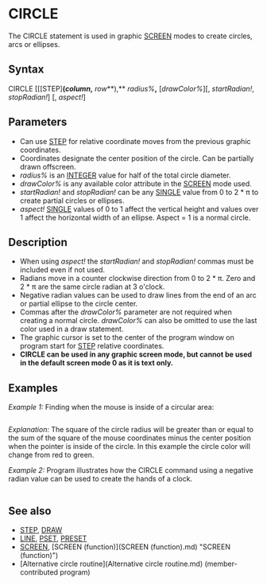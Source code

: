 # CIRCLE

The CIRCLE statement is used in graphic [SCREEN](SCREEN.md) modes to create circles, arcs or ellipses.

  

## Syntax

CIRCLE [[[STEP]**(***column***,** *row***),** *radius%***,** [*drawColor%*][, *startRadian!*, *stopRadian!*] [, *aspect!*]
  

## Parameters

* Can use [STEP](STEP.md) for relative coordinate moves from the previous graphic coordinates.
* Coordinates designate the center position of the circle. Can be partially drawn offscreen.
* *radius%* is an [INTEGER](INTEGER.md) value for half of the total circle diameter.
* *drawColor%* is any available color attribute in the [SCREEN](SCREEN.md) mode used.
* *startRadian!* and *stopRadian!* can be any [SINGLE](SINGLE.md) value from 0 to 2 * π to create partial circles or ellipses.
* *aspect!* [SINGLE](SINGLE.md) values of 0 to 1 affect the vertical height and values over 1 affect the horizontal width of an ellipse. Aspect = 1 is a normal circle.

  

## Description

* When using *aspect!* the *startRadian!* and *stopRadian!* commas must be included even if not used.
* Radians move in a counter clockwise direction from 0 to 2 * π. Zero and 2 * π are the same circle radian at 3 o'clock.
* Negative radian values can be used to draw lines from the end of an arc or partial ellipse to the circle center.
* Commas after the *drawColor%* parameter are not required when creating a normal circle. *drawColor%* can also be omitted to use the last color used in a draw statement.
* The graphic cursor is set to the center of the program window on program start for [STEP](STEP.md) relative coordinates.
* **CIRCLE can be used in any graphic screen mode, but cannot be used in the default screen mode 0 as it is text only.**

  

## Examples

*Example 1:* Finding when the mouse is inside of a circular area:

``` [SCREEN](SCREEN.md) 12  r& = 200 'radius    change circle size and position here cx& = 320 'center x horizontal cy& = 240 'center y vertical  DO   i = [_MOUSEINPUT](_MOUSEINPUT.md)   x& = [_MOUSEX](_MOUSEX.md)   y& = [_MOUSEY](_MOUSEY.md)   xy& = ((x& - cx&) ^ 2) + ((y& - cy&) ^ 2) 'Pythagorean theorem   [IF](IF.md) r& ^ 2 >= xy& [THEN](THEN.md) CIRCLE (cx&, cy&), r&, 10 [ELSE](ELSE.md) CIRCLE (cx&, cy&), r&, 12 [LOOP](LOOP.md) [UNTIL](UNTIL.md) [INKEY$](INKEY$.md) = [CHR$](CHR$.md)(27) 'escape key exit  
```

*Explanation:* The square of the circle radius will be greater than or equal to the sum of the square of the mouse coordinates minus the center position when the pointer is inside of the circle. In this example the circle color will change from red to green.
  

*Example 2:* Program illustrates how the CIRCLE command using a negative radian value can be used to create the hands of a clock.

``` [CONST](CONST.md) PI = 3.141593 'The mathematical value of PI to six places. You can also use QB64's native _PI. [DIM](DIM.md) clock(60)             'A dimensioned array to hold 60 radian points clockcount% = 15          'A counter to keep track of the radians  '* Start at radian 2*PI and continue clockwise to radian 0 '* Since radian 2*PI points directly right, we need to start clockcount% '* at 15 (for 15 seconds).  The [FOR](FOR.md)/[NEXT](NEXT.md) loop counts backwards in increments '* of 60 giving us the 60 second clock points.  These points are then stored '* in the dimensioned array clock() to be used later. '* [FOR](FOR.md) radian = 2 * PI [TO](TO.md) 0 [STEP](STEP.md) -(2 * PI) / 60     clock(clockcount%) = radian     clockcount% = clockcount% + 1     [IF](IF.md) clockcount% = 61 [THEN](THEN.md) clockcount% = 1 [NEXT](NEXT.md) radian '* Change to a graphics screen and draw the clock face [SCREEN](SCREEN.md) 7 [CLS](CLS.md) [LOCATE](LOCATE.md) 1, 1 [COLOR](COLOR.md) 14, 0 [PRINT](PRINT.md) "Ritchie's Clock" [COLOR](COLOR.md) 9, 0 [PRINT](PRINT.md) "Uses CIRCLE to" [PRINT](PRINT.md) "draw hands!" [COLOR](COLOR.md) 8, 0 CIRCLE (160, 100), 110, 8 'circle with radius of 110 and dark gray CIRCLE (160, 100), 102, 8 'circle with radius of 102 and dark gray [PAINT](PAINT.md) (265, 100), 8, 8 'fill between the two dark gray circles with gray CIRCLE (160, 100), 110, 7 'circle with radius of 110 and light gray '* '* Get the current time from the QuickBASIC built in variable [TIME$](TIME$.md) '* Since [TIME$](TIME$.md) is a string, we need to extract the hours, minutes and '* seconds from it using [LEFT$](LEFT$.md), [RIGHT$](RIGHT$.md) and [MID$](MID$.md) "MID$ (function)"). Then, each of these '* extractions need to be converted to a numeric value using VAL and '* stored in their respective variables. '* seconds% = [INT](INT.md)([VAL](VAL.md)([RIGHT$](RIGHT$.md)([TIME$](TIME$.md), 2))) 'extract seconds from [TIME$](TIME$.md) [IF](IF.md) seconds% = 0 [THEN](THEN.md) seconds% = 60 'array counts 1 to 60 not 0 to 59 previoussecond% = seconds% 'hold current second for later use minutes% = [INT](INT.md)([VAL](VAL.md)([MID$](MID$.md) "MID$ (function)")([TIME$](TIME$.md), 4, 2))) 'extract minutes from [TIME$](TIME$.md) [IF](IF.md) minutes% = 0 [THEN](THEN.md) minutes% = 60 'array counts 1 to 60 not 0 to 59 previousminute% = minutes% 'hold current minute for later use hours% = [INT](INT.md)([VAL](VAL.md)([LEFT$](LEFT$.md)([TIME$](TIME$.md), 2))) 'extract hour from [TIME$](TIME$.md) [IF](IF.md) hours% >= 12 [THEN](THEN.md) hours% = hours% - 12 'convert from military time [IF](IF.md) hours% = 0 [THEN](THEN.md) hours% = 12 'count from 1 to 12 not 0 to 11 previoushour% = hours% 'hold current hour for later use '* '* Start of main program loop '* [DO](DO.md)     [IF](IF.md) seconds% <> previoussecond% [THEN](THEN.md) 'has a second elapsed?         [LOCATE](LOCATE.md) 22, 17 'print the time on the screen at         [PRINT](PRINT.md) [TIME$](TIME$.md); 'position 22, 17         '* Since a second has elapsed we need to erase the old second hand         '* position and draw the new position          CIRCLE (160, 100), 100, 0, -clock(previoussecond%), clock(previoussecond%)         CIRCLE (160, 100), 100, 15, -clock(seconds%), clock(seconds%)         previoussecond% = seconds% 'hold current second for later use         [IF](IF.md) minutes% <> previousminute% [THEN](THEN.md) 'has a minute elapsed?             '* Since a minute has elapsed we need to erase the old hour hand position             CIRCLE (160, 100), 90, 0, -clock(previousminute%), clock(previousminute%)             previousminute% = minutes% 'hold current minute for later use         [END IF](END IF.md)         '*         '* Draw the current minute hand position         '*         CIRCLE (160, 100), 90, 14, -clock(minutes%), clock(minutes%)         [IF](IF.md) hours% <> previoushour% [THEN](THEN.md) 'has an hour elapsed?             '* Since an hour has elapsed we need to erase the old hour hand position             CIRCLE (160, 100), 75, 0, -clock(previoushour% * 5), clock(previoushour% * 5)             previoushour% = hours% 'hold current hour for later use         [END IF](END IF.md)         '*         '* Draw the current hour hand position         '*         CIRCLE (160, 100), 75, 12, -clock(hours% * 5), clock(hours% * 5)     [END IF](END IF.md)     seconds% = [VAL](VAL.md)([RIGHT$](RIGHT$.md)([TIME$](TIME$.md), 2)) 'extract time again and do all over     [IF](IF.md) seconds% = 0 [THEN](THEN.md) seconds% = 60     minutes% = [VAL](VAL.md)([MID$](MID$.md) "MID$ (function)")([TIME$](TIME$.md), 4, 2))     [IF](IF.md) minutes% = 0 [THEN](THEN.md) minutes% = 60     hours% = [VAL](VAL.md)([LEFT$](LEFT$.md)([TIME$](TIME$.md), 2))     [IF](IF.md) hours% >= 12 [THEN](THEN.md) hours% = hours% - 12     [IF](IF.md) hours% = 0 [THEN](THEN.md) hours% = 12 [LOOP](LOOP.md) [UNTIL](UNTIL.md) [INKEY$](INKEY$.md) <> "" 'stop program if user presses a key  
```

  

## See also

* [STEP](STEP.md), [DRAW](DRAW.md)
* [LINE](LINE.md), [PSET](PSET.md), [PRESET](PRESET.md)
* [SCREEN](SCREEN.md), [SCREEN (function)](SCREEN (function).md) "SCREEN (function)")
* [Alternative circle routine](Alternative circle routine.md) (member-contributed program)

  
